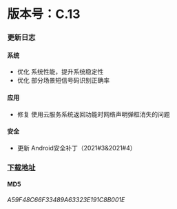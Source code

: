 # 版本号：C.13

### 更新日志

#### 系统
- 优化 系统性能，提升系统稳定性
- 优化 部分场景短信号码识别正确率

#### 应用
- 修复 使用云服务系统返回功能时网络声明弹框消失的问题

#### 安全
- 更新 Android安全补丁（2021#3&2021#4）

### [下载地址](https://download.c.realme.com/osupdate/RMX1971_11_OTA_1130_all_SFJWUS1cmKb4.ozip)

#### MD5
*A59F48C66F33489A63323E191C8B001E*
